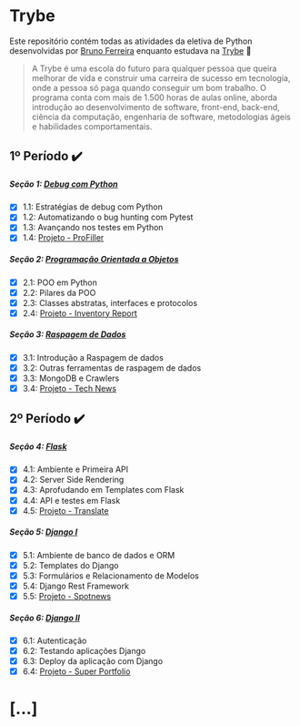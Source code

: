 # Trybe

Este repositório contém todas as atividades da eletiva de Python desenvolvidas por [Bruno Ferreira](https://www.linkedin.com/in/brunokye/) enquanto estudava na [Trybe](https://www.betrybe.com/) :rocket:

>A Trybe é uma escola do futuro para qualquer pessoa que queira melhorar de vida e construir uma carreira de sucesso em tecnologia, onde a pessoa só paga quando conseguir um bom trabalho. O programa conta com mais de 1.500 horas de aulas online, aborda introdução ao desenvolvimento de software, front-end, back-end, ciência da computação, engenharia de software, metodologias ágeis e habilidades comportamentais.

## 1º Período :heavy_check_mark:

##### Seção 1: [Debug com Python](https://github.com/brunokye/trybe-python/tree/main/secao-01-debug-com-python)
- [x] 1.1: Estratégias de debug com Python
- [x] 1.2: Automatizando o bug hunting com Pytest
- [x] 1.3: Avançando nos testes em Python
- [x] 1.4: [Projeto - ProFiller](https://github.com/brunokye/trybe-30-pro-filler)

##### Seção 2: [Programação Orientada a Objetos](https://github.com/brunokye/trybe-python/tree/main/secao-02-programacao-orientada-a-objetos)
- [x] 2.1: POO em Python
- [x] 2.2: Pilares da POO
- [x] 2.3: Classes abstratas, interfaces e protocolos
- [x] 2.4: [Projeto - Inventory Report](https://github.com/brunokye/trybe-31-invetory-report)

##### Seção 3: [Raspagem de Dados](https://github.com/brunokye/trybe-python/tree/main/secao-03-raspagem-de-dados)
- [x] 3.1: Introdução a Raspagem de dados
- [x] 3.2: Outras ferramentas de raspagem de dados
- [x] 3.3: MongoDB e Crawlers
- [x] 3.4: [Projeto - Tech News](https://github.com/brunokye/trybe-32-tech-news)

## 2º Período :heavy_check_mark:

##### Seção 4: [Flask](https://github.com/brunokye/trybe-python/tree/main/secao-04-flask)
- [x] 4.1: Ambiente e Primeira API
- [x] 4.2: Server Side Rendering
- [x] 4.3: Aprofudando em Templates com Flask
- [x] 4.4: API e testes em Flask
- [x] 4.5: [Projeto - Translate](https://github.com/brunokye/trybe-33-translate)

##### Seção 5: [Django I](https://github.com/brunokye/trybe-python/tree/main/secao-05-django-I)
- [x] 5.1: Ambiente de banco de dados e ORM
- [x] 5.2: Templates do Django
- [x] 5.3: Formulários e Relacionamento de Modelos
- [x] 5.4: Django Rest Framework
- [x] 5.5: [Projeto - Spotnews](https://github.com/brunokye/trybe-34-spotnews)

##### Seção 6: [Django II](https://github.com/brunokye/trybe-python/tree/main/secao-06-django-II)
- [x] 6.1: Autenticação
- [x] 6.2: Testando aplicações Django
- [x] 6.3: Deploy da aplicação com Django
- [X] 6.4: [Projeto - Super Portfolio](https://github.com/brunokye/trybe-35-super-portfolio)

# [...]
